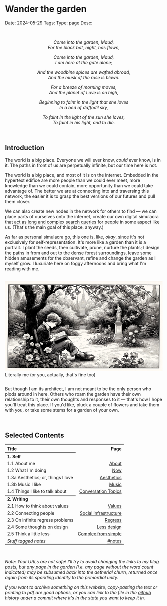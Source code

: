 # Wander the garden
Date: 2024-05-29
Tags: 
Type: page
Desc: 


<br class="desktop-only">
<div style="text-align: center">
<p><em>Come into the garden, Maud,</em><br>
<em>For the black bat, night, has flown,</em>  </p>
<p><em>Come into the garden, Maud,</em><br>
<em>I am here at the gate alone;</em>  </p>
<p><em>And the woodbine spices are wafted abroad,</em><br>
<em>And the musk of the rose is blown.</em>  </p>
<p><em>For a breeze of morning moves,</em><br>
<em>And the planet of Love is on high,</em>  </p>
<p><em>Beginning to faint in the light that she loves</em><br>
<em>In a bed of daffodil sky,</em>  </p>
<p><em>To faint in the light of the sun she loves,</em><br>
<em>To faint in his light, and to die.</em></p>
</div>
<br>

## Introduction

The world is a big place. Everyone we will ever know, *could* ever know, is in it. The paths in front of us are perpetually infinite, but our time here is not. 

The world is a big place, and most of it is on the internet. Embedded in the hypertext edifice are more people than we could ever meet, more knowledge than we could contain, more opportunity than we could take advantage of. The better we are at connecting into and traversing this network, the easier it is to grasp the best versions of our futures and pull them closer. 

We can also create new nodes in the network for others to find — we can place parts of ourselves onto the internet, create our own digital simulacra that [act as long and complex search queries](https://www.henrikkarlsson.xyz/p/search-query) for people in some aspect like us. (That's the main goal of this place, anyway.)

As far as personal simulacra go, this one is, like, *okay*, since it's not exclusively for self-representation. It's more like a garden than it is a portrait. I plant the seeds, then cultivate, prune, nurture the plants; I design the paths in from and out to the dense forest surroundings, leave some hidden amusements for the observant, refine and change the garden as I myself grow. I luxuriate here on foggy afternoons and bring what I'm reading with me.

<br>

<img class="page-img" src="static/images/wander.webp">
<p class="center" style="position: relative; top: -1em;">Literally me (or you, actually, that's fine too)</p>

But though I am its architect, I am not meant to be the only person who plods around in here. Others who roam the garden have their own relationship to it, their own thoughts and responses to it — that's how I hope you'll treat this place. If you'd like, pluck a couple of flowers and take them with you, or take some stems for a garden of your own.

<br>

<h2 class="center">Selected Contents</h2>

<table class="table-of-contents">
    <tr>
        <th style="text-align: left">Title</th>
        <th style="text-align: right">Page</th>
    </tr>
    <tr>
        <th style="text-align: left">1. Self</hd>
        <td></td>
    </tr>
    <tr>
        <td class="table-indented"><span class="table-number">1.1</span> About me</td>
        <td style="text-align: right"><a href="/about">About</a></td>
    </tr>
    <tr>
        <td class="table-indented"><span class="table-number">1.2</span> What I'm doing</td>
        <td style="text-align: right"> <a href="/now">Now</a></td>
    </tr>
    <tr>
        <td class="table-indented"><span class="table-number">1.3a</span> Aesthetics; or, things I love</td>
        <td style="text-align: right"><a href="/aesthetics">Aesthetics</a></td>
    </tr>
        <tr>
        <td class="table-indented"><span class="table-number">1.3b</span> Music I like</td>
        <td style="text-align: right"> <a href="/music">Music</a></td>
    </tr>
    <tr>
        <td class="table-indented"><span class="table-number">1.4</span> Things I like to talk about</td>
        <td style="text-align: right"><a href="/conversation-topics">Conversation Topics</a></td>
    </tr>
    <tr>
        <th style="text-align: left">2. Writing</hd>
        <td></td>
    </tr>
    <tr>
        <td class="table-indented"><span class="table-number">2.1</span> How to think about values</td>
        <td style="text-align: right"> <a href="/values">Values</a></td>
    </tr>
    <tr>
        <td class="table-indented"><span class="table-number">2.2</span> Connecting people</td>
        <td style="text-align: right"> <a href="/social-infrastructure">Social infrastructure</a></td>
    </tr>
    <tr>
        <td class="table-indented"><span class="table-number">2.3</span> On infinite regress problems</td>
        <td style="text-align: right"> <a href="/regress">Regress</a></td>
    </tr>
    <tr>
        <td class="table-indented"><span class="table-number">2.4</span> Some thoughts on design</td>
        <td style="text-align: right"> <a href="/less-design">Less design</a></td>
    </tr>
    <tr>
        <td class="table-indented"><span class="table-number">2.5</span> Think a little less</td>
        <td style="text-align: right"> <a href="/complexity-from-simplicity">Complex from simple</a></td>
    </tr>
    <tr>
        <td><i>Stuff tagged notes</i></td>
        <td style="text-align: right"> <a href="/tag/notes">#notes</a></td>
    </tr>
</table>

<br>

*Note: Your URLs are not safe! I'll try to avoid changing the links to my blog posts, but any page in the garden (i.e. any page without the word count indicated) may be subsumed back into the aetherial churn, returned once again from its sparkling identity to the primordial unity.*

*If you want to archive something on this website, copy-pasting the text or printing to pdf are good options, or you can link to the file in the [github](https://github.com/lgngrvs/logangraves.com) history under a commit where it's in the state you want to keep it in.*